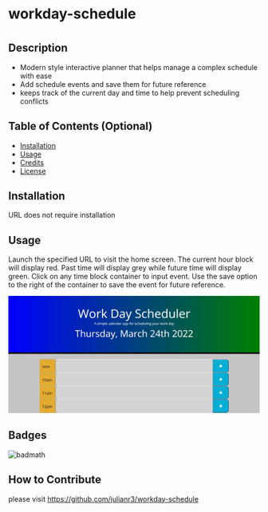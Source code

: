# workday-schedule

# <workday-schedule>

## Description

- Modern style interactive planner that helps manage a complex schedule with ease
- Add schedule events and save them for future reference
- keeps track of the current day and time to help prevent scheduling conflicts

## Table of Contents (Optional)

- [Installation](#installation)
- [Usage](#usage)
- [Credits](#credits)
- [License](#license)

## Installation

URL does not require installation

## Usage

Launch the specified URL to visit the home screen. The current hour block will display red. Past time will display grey while future time will display green. Click on any time block container to input event. Use the save option to the right of the container to save the event for future reference.

![image of workday schedule](assets/images/workdayscheduler.jpg)
    
## Badges

![badmath](https://img.shields.io/github/languages/top/lernantino/badmath)


## How to Contribute

please visit https://github.com/julianr3/workday-schedule

